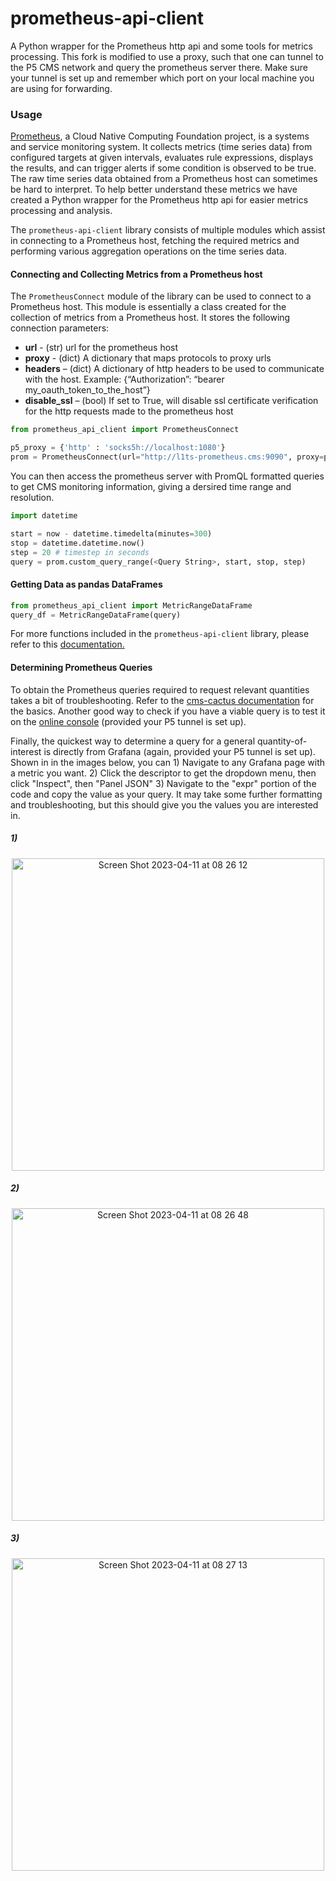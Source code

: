 # prometheus-api-client

A Python wrapper for the Prometheus http api and some tools for metrics processing. This fork is modified to use a proxy, such that one can tunnel to the P5 CMS network and query the prometheus server there. Make sure your tunnel is set up and remember which port on your local machine you are using for forwarding.

### Usage
[Prometheus](https://prometheus.io/), a Cloud Native Computing Foundation project, is a systems and service monitoring system. It collects metrics (time series data) from configured targets at given intervals, evaluates rule expressions, displays the results, and can trigger alerts if some condition is observed to be true. The raw time series data obtained from a Prometheus host can sometimes be hard to interpret. To help better understand these metrics we have created a Python wrapper for the Prometheus http api for easier metrics processing and analysis.

The `prometheus-api-client` library consists of multiple modules which assist in connecting to a Prometheus host, fetching the required metrics and performing various aggregation operations on the time series data.

#### Connecting and Collecting Metrics from a Prometheus host
The `PrometheusConnect` module of the library can be used to connect to a Prometheus host. This module is essentially a class created for the collection of metrics from a Prometheus host. It stores the following connection parameters:

-   **url** - (str) url for the prometheus host
-   **proxy** - (dict) A dictionary that maps protocols to proxy urls
-   **headers** – (dict) A dictionary of http headers to be used to communicate with the host. Example: {“Authorization”: “bearer my_oauth_token_to_the_host”}
-   **disable_ssl** – (bool) If set to True, will disable ssl certificate verification for the http requests made to the prometheus host

```python
from prometheus_api_client import PrometheusConnect

p5_proxy = {'http' : 'socks5h://localhost:1080'}
prom = PrometheusConnect(url="http://l1ts-prometheus.cms:9090", proxy=p5_proxy, disable_ssl=True)
```

You can then access the prometheus server with PromQL formatted queries to get CMS monitoring information, giving a dersired time range and resolution.

```python
import datetime

start = now - datetime.timedelta(minutes=300)
stop = datetime.datetime.now()
step = 20 # timestep in seconds
query = prom.custom_query_range(<Query String>, start, stop, step)
```

#### Getting Data as pandas DataFrames


```python
from prometheus_api_client import MetricRangeDataFrame
query_df = MetricRangeDataFrame(query)
```

For more functions included in the `prometheus-api-client` library, please refer to this [documentation.](https://prometheus-api-client-python.readthedocs.io/en/master/source/prometheus_api_client.html)

#### Determining Prometheus Queries

To obtain the Prometheus queries required to request relevant quantities takes a bit of troubleshooting. Refer to the [cms-cactus documentation](https://gitlab.cern.ch/cms-cactus/ops/monitoring/prometheus/-/wikis/Trigger-queries) for the basics. Another good way to check if you have a viable query is to test it on the [online console](http://l1ts-prometheus.cms:9090) (provided your P5 tunnel is set up).

Finally, the quickest way to determine a query for a general quantity-of-interest is directly from Grafana (again, provided your P5 tunnel is set up). Shown in in the images below, you can 1) Navigate to any Grafana page with a metric you want. 2) Click the descriptor to get the dropdown menu, then click "Inspect", then "Panel JSON" 3) Navigate to the "expr" portion of the code and copy the value as your query. It may take some further formatting and troubleshooting, but this should give you the values you are interested in.

##### 1) 
<p align="center">
<img width="500" alt="Screen Shot 2023-04-11 at 08 26 12" src="https://user-images.githubusercontent.com/52294237/231077143-a8b87dd3-b694-450a-8599-ce979fa6f263.png">
</p>
 
##### 2) 
<p align="center">
<img width="500" alt="Screen Shot 2023-04-11 at 08 26 48" src="https://user-images.githubusercontent.com/52294237/231077231-06a1492f-47fd-424c-9f6a-c6a259772e3b.png">
</p>

##### 3)
<p align="center">
<img width="500" alt="Screen Shot 2023-04-11 at 08 27 13" src="https://user-images.githubusercontent.com/52294237/231077303-e34f08b6-6815-46a6-ae57-a3d254e5dc21.png">
</p>




